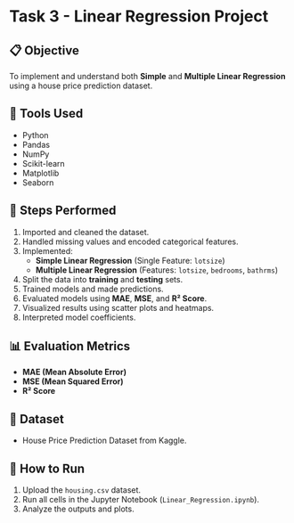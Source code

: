 # Task 3 - Linear Regression Project

## 📋 Objective
To implement and understand both **Simple** and **Multiple Linear Regression** using a house price prediction dataset.


## 🔧 Tools Used
- Python
- Pandas
- NumPy
- Scikit-learn
- Matplotlib
- Seaborn


## 🧩 Steps Performed
1. Imported and cleaned the dataset.
2. Handled missing values and encoded categorical features.
3. Implemented:
    - **Simple Linear Regression** (Single Feature: `lotsize`)
    - **Multiple Linear Regression** (Features: `lotsize`, `bedrooms`, `bathrms`)
4. Split the data into **training** and **testing** sets.
5. Trained models and made predictions.
6. Evaluated models using **MAE**, **MSE**, and **R² Score**.
7. Visualized results using scatter plots and heatmaps.
8. Interpreted model coefficients.

## 📊 Evaluation Metrics
- **MAE (Mean Absolute Error)**
- **MSE (Mean Squared Error)**
- **R² Score**

## 📁 Dataset
- House Price Prediction Dataset from Kaggle.

## 🚀 How to Run
1. Upload the `housing.csv` dataset.
2. Run all cells in the Jupyter Notebook (`Linear_Regression.ipynb`).
3. Analyze the outputs and plots.


